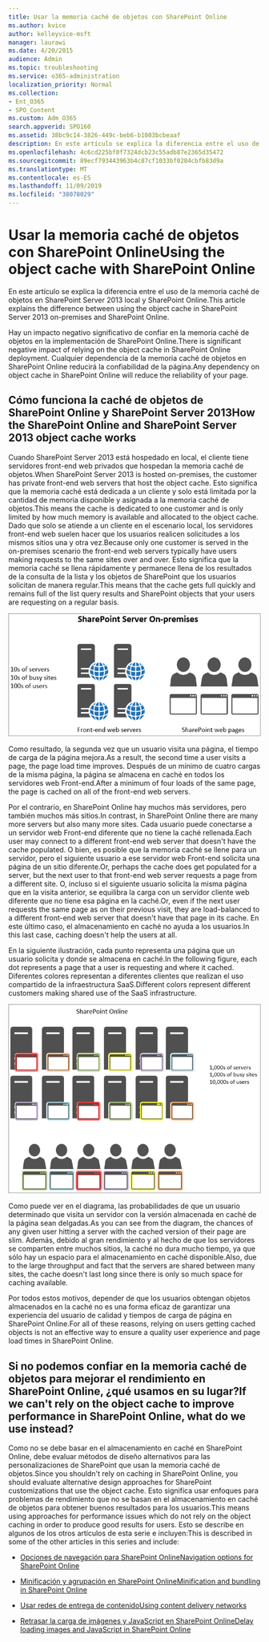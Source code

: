 ```yaml
---
title: Usar la memoria caché de objetos con SharePoint Online
ms.author: kvice
author: kelleyvice-msft
manager: laurawi
ms.date: 4/20/2015
audience: Admin
ms.topic: troubleshooting
ms.service: o365-administration
localization_priority: Normal
ms.collection:
- Ent_O365
- SPO_Content
ms.custom: Adm_O365
search.appverid: SPO160
ms.assetid: 38bc9c14-3826-449c-beb6-b1003bcbeaaf
description: En este artículo se explica la diferencia entre el uso de la memoria caché de objetos en SharePoint Server 2013 local y SharePoint Online.
ms.openlocfilehash: 4c6cd225bf0f7324dcb23c55adb87e2365d35472
ms.sourcegitcommit: 89ecf793443963b4c87cf1033bf0284cbfb83d9a
ms.translationtype: MT
ms.contentlocale: es-ES
ms.lasthandoff: 11/09/2019
ms.locfileid: "38078029"
---
```

# <a name="using-the-object-cache-with-sharepoint-online"></a><span data-ttu-id="f2ba4-103">Usar la memoria caché de objetos con SharePoint Online</span><span class="sxs-lookup"><span data-stu-id="f2ba4-103">Using the object cache with SharePoint Online</span></span>

<span data-ttu-id="f2ba4-104">En este artículo se explica la diferencia entre el uso de la memoria caché de objetos en SharePoint Server 2013 local y SharePoint Online.</span><span class="sxs-lookup"><span data-stu-id="f2ba4-104">This article explains the difference between using the object cache in SharePoint Server 2013 on-premises and SharePoint Online.</span></span>
  
<span data-ttu-id="f2ba4-105">Hay un impacto negativo significativo de confiar en la memoria caché de objetos en la implementación de SharePoint Online.</span><span class="sxs-lookup"><span data-stu-id="f2ba4-105">There is significant negative impact of relying on the object cache in SharePoint Online deployment.</span></span> <span data-ttu-id="f2ba4-106">Cualquier dependencia de la memoria caché de objetos en SharePoint Online reducirá la confiabilidad de la página.</span><span class="sxs-lookup"><span data-stu-id="f2ba4-106">Any dependency on object cache in SharePoint Online will reduce the reliability of your page.</span></span> 
  
## <a name="how-the-sharepoint-online-and-sharepoint-server-2013-object-cache-works"></a><span data-ttu-id="f2ba4-107">Cómo funciona la caché de objetos de SharePoint Online y SharePoint Server 2013</span><span class="sxs-lookup"><span data-stu-id="f2ba4-107">How the SharePoint Online and SharePoint Server 2013 object cache works</span></span>

<span data-ttu-id="f2ba4-108">Cuando SharePoint Server 2013 está hospedado en local, el cliente tiene servidores front-end web privados que hospedan la memoria caché de objetos.</span><span class="sxs-lookup"><span data-stu-id="f2ba4-108">When SharePoint Server 2013 is hosted on-premises, the customer has private front-end web servers that host the object cache.</span></span> <span data-ttu-id="f2ba4-109">Esto significa que la memoria caché está dedicada a un cliente y solo está limitada por la cantidad de memoria disponible y asignada a la memoria caché de objetos.</span><span class="sxs-lookup"><span data-stu-id="f2ba4-109">This means the cache is dedicated to one customer and is only limited by how much memory is available and allocated to the object cache.</span></span> <span data-ttu-id="f2ba4-110">Dado que solo se atiende a un cliente en el escenario local, los servidores front-end web suelen hacer que los usuarios realicen solicitudes a los mismos sitios una y otra vez.</span><span class="sxs-lookup"><span data-stu-id="f2ba4-110">Because only one customer is served in the on-premises scenario the front-end web servers typically have users making requests to the same sites over and over.</span></span> <span data-ttu-id="f2ba4-111">Esto significa que la memoria caché se llena rápidamente y permanece llena de los resultados de la consulta de la lista y los objetos de SharePoint que los usuarios solicitan de manera regular.</span><span class="sxs-lookup"><span data-stu-id="f2ba4-111">This means that the cache gets full quickly and remains full of the list query results and SharePoint objects that your users are requesting on a regular basis.</span></span>
  
![Muestra el tráfico y la carga a los servidores locales front-end web](media/a0d38b36-4909-4abb-8d4e-4930814bb3de.png)
  
<span data-ttu-id="f2ba4-113">Como resultado, la segunda vez que un usuario visita una página, el tiempo de carga de la página mejora.</span><span class="sxs-lookup"><span data-stu-id="f2ba4-113">As a result, the second time a user visits a page, the page load time improves.</span></span> <span data-ttu-id="f2ba4-114">Después de un mínimo de cuatro cargas de la misma página, la página se almacena en caché en todos los servidores web Front-end.</span><span class="sxs-lookup"><span data-stu-id="f2ba4-114">After a minimum of four loads of the same page, the page is cached on all of the front-end web servers.</span></span>
  
<span data-ttu-id="f2ba4-115">Por el contrario, en SharePoint Online hay muchos más servidores, pero también muchos más sitios.</span><span class="sxs-lookup"><span data-stu-id="f2ba4-115">In contrast, in SharePoint Online there are many more servers but also many more sites.</span></span> <span data-ttu-id="f2ba4-116">Cada usuario puede conectarse a un servidor web Front-end diferente que no tiene la caché rellenada.</span><span class="sxs-lookup"><span data-stu-id="f2ba4-116">Each user may connect to a different front-end web server that doesn't have the cache populated.</span></span> <span data-ttu-id="f2ba4-117">O bien, es posible que la memoria caché se llene para un servidor, pero el siguiente usuario a ese servidor web Front-end solicita una página de un sitio diferente.</span><span class="sxs-lookup"><span data-stu-id="f2ba4-117">Or, perhaps the cache does get populated for a server, but the next user to that front-end web server requests a page from a different site.</span></span> <span data-ttu-id="f2ba4-118">O, incluso si el siguiente usuario solicita la misma página que en la visita anterior, se equilibra la carga con un servidor cliente web diferente que no tiene esa página en la caché.</span><span class="sxs-lookup"><span data-stu-id="f2ba4-118">Or, even if the next user requests the same page as on their previous visit, they are load-balanced to a different front-end web server that doesn't have that page in its cache.</span></span> <span data-ttu-id="f2ba4-119">En este último caso, el almacenamiento en caché no ayuda a los usuarios.</span><span class="sxs-lookup"><span data-stu-id="f2ba4-119">In this last case, caching doesn't help the users at all.</span></span>
  
<span data-ttu-id="f2ba4-120">En la siguiente ilustración, cada punto representa una página que un usuario solicita y donde se almacena en caché.</span><span class="sxs-lookup"><span data-stu-id="f2ba4-120">In the following figure, each dot represents a page that a user is requesting and where it cached.</span></span> <span data-ttu-id="f2ba4-121">Diferentes colores representan a diferentes clientes que realizan el uso compartido de la infraestructura SaaS.</span><span class="sxs-lookup"><span data-stu-id="f2ba4-121">Different colors represent different customers making shared use of the SaaS infrastructure.</span></span>
  
![Muestra los resultados de almacenamiento en memoria caché de objetos en SharePoint Online](media/25d04011-ef83-4cb7-9e04-a6ed490f63c3.png)
  
<span data-ttu-id="f2ba4-123">Como puede ver en el diagrama, las probabilidades de que un usuario determinado que visita un servidor con la versión almacenada en caché de la página sean delgadas.</span><span class="sxs-lookup"><span data-stu-id="f2ba4-123">As you can see from the diagram, the chances of any given user hitting a server with the cached version of their page are slim.</span></span> <span data-ttu-id="f2ba4-124">Además, debido al gran rendimiento y al hecho de que los servidores se comparten entre muchos sitios, la caché no dura mucho tiempo, ya que sólo hay un espacio para el almacenamiento en caché disponible.</span><span class="sxs-lookup"><span data-stu-id="f2ba4-124">Also, due to the large throughput and fact that the servers are shared between many sites, the cache doesn't last long since there is only so much space for caching available.</span></span>
  
<span data-ttu-id="f2ba4-125">Por todos estos motivos, depender de que los usuarios obtengan objetos almacenados en la caché no es una forma eficaz de garantizar una experiencia del usuario de calidad y tiempos de carga de página en SharePoint Online.</span><span class="sxs-lookup"><span data-stu-id="f2ba4-125">For all of these reasons, relying on users getting cached objects is not an effective way to ensure a quality user experience and page load times in SharePoint Online.</span></span>
  
## <a name="if-we-cant-rely-on-the-object-cache-to-improve-performance-in-sharepoint-online-what-do-we-use-instead"></a><span data-ttu-id="f2ba4-126">Si no podemos confiar en la memoria caché de objetos para mejorar el rendimiento en SharePoint Online, ¿qué usamos en su lugar?</span><span class="sxs-lookup"><span data-stu-id="f2ba4-126">If we can't rely on the object cache to improve performance in SharePoint Online, what do we use instead?</span></span>

<span data-ttu-id="f2ba4-127">Como no se debe basar en el almacenamiento en caché en SharePoint Online, debe evaluar métodos de diseño alternativos para las personalizaciones de SharePoint que usan la memoria caché de objetos.</span><span class="sxs-lookup"><span data-stu-id="f2ba4-127">Since you shouldn't rely on caching in SharePoint Online, you should evaluate alternative design approaches for SharePoint customizations that use the object cache.</span></span> <span data-ttu-id="f2ba4-128">Esto significa usar enfoques para problemas de rendimiento que no se basan en el almacenamiento en caché de objetos para obtener buenos resultados para los usuarios.</span><span class="sxs-lookup"><span data-stu-id="f2ba4-128">This means using approaches for performance issues which do not rely on the object caching in order to produce good results for users.</span></span> <span data-ttu-id="f2ba4-129">Esto se describe en algunos de los otros artículos de esta serie e incluyen:</span><span class="sxs-lookup"><span data-stu-id="f2ba4-129">This is described in some of the other articles in this series and include:</span></span>
  
- [<span data-ttu-id="f2ba4-130">Opciones de navegación para SharePoint Online</span><span class="sxs-lookup"><span data-stu-id="f2ba4-130">Navigation options for SharePoint Online</span></span>](navigation-options-for-sharepoint-online.md)
    
- [<span data-ttu-id="f2ba4-131">Minificación y agrupación en SharePoint Online</span><span class="sxs-lookup"><span data-stu-id="f2ba4-131">Minification and bundling in SharePoint Online</span></span>](minification-and-bundling-in-sharepoint-online.md)
    
- [<span data-ttu-id="f2ba4-132">Usar redes de entrega de contenido</span><span class="sxs-lookup"><span data-stu-id="f2ba4-132">Using content delivery networks</span></span>](using-content-delivery-networks-with-sharepoint-online.md)
    
- [<span data-ttu-id="f2ba4-133">Retrasar la carga de imágenes y JavaScript en SharePoint Online</span><span class="sxs-lookup"><span data-stu-id="f2ba4-133">Delay loading images and JavaScript in SharePoint Online</span></span>](delay-loading-images-and-javascript-in-sharepoint-online.md)
    

